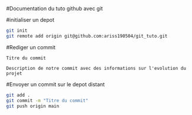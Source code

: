 #Documentation du tuto github avec git

#initialiser un depot

```bash
git init
git remote add origin git@github.com:ariss190504/git_tuto.git
```

#Rediger un commit

```
Titre du commit

Description de notre commit avec des informations sur l'evolution du projet 
```

#Envoyer un commit sur le depot distant

```bash
git add .
git commit -m "Titre du commit"
git push origin main
```